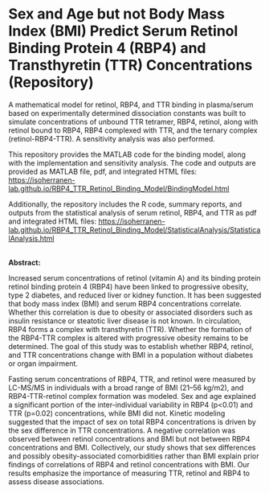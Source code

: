 # Sex and Age but not Body Mass Index (BMI) Predict Serum Retinol Binding Protein 4 (RBP4) and Transthyretin (TTR) Concentrations (Repository)

A mathematical model for retinol, RBP4, and TTR binding in plasma/serum based on experimentally determined dissociation constants was built to simulate concentrations of unbound TTR tetramer, RBP4, retinol, along with retinol bound to RBP4, RBP4 complexed with TTR, and the ternary complex (retinol-RBP4-TTR). A sensitivity analysis was also performed.

This repository provides the MATLAB code for the binding model, along with the implementation and sensitivity analysis. The code and outputs are provided as MATLAB file, pdf, and integrated HTML files: https://isoherranen-lab.github.io/RBP4_TTR_Retinol_Binding_Model/BindingModel.html

Additionally, the repository includes the R code, summary reports, and outputs from the statistical analysis of serum retinol, RBP4, and TTR as pdf and integrated HTML files: https://isoherranen-lab.github.io/RBP4_TTR_Retinol_Binding_Model/StatisticalAnalysis/StatisticalAnalysis.html 


<br>
<b>Abstract:</b>

Increased serum concentrations of retinol (vitamin A) and its binding protein retinol binding protein 4 (RBP4) have been linked to progressive obesity, type 2 diabetes, and reduced liver or kidney function. It has been suggested that body mass index (BMI) and serum RBP4 concentrations correlate. Whether this correlation is due to obesity or associated disorders such as insulin resistance or steatotic liver disease is not known. In circulation, RBP4 forms a complex with transthyretin (TTR). Whether the formation of the RBP4-TTR complex is altered with progressive obesity remains to be determined. The goal of this study was to establish whether RBP4, retinol, and TTR concentrations change with BMI in a population without diabetes or organ impairment.

Fasting serum concentrations of RBP4, TTR, and retinol were measured by LC-MS/MS in individuals with a broad range of BMI (21–56 kg/m2), and RBP4-TTR-retinol complex formation was modeled. Sex and age explained a significant portion of the inter-individual variability in RBP4 (p<0.01) and TTR (p=0.02) concentrations, while BMI did not. Kinetic modeling suggested that the impact of sex on total RBP4 concentrations is driven by the sex difference in TTR concentrations. A negative correlation was observed between retinol concentrations and BMI but not between RBP4 concentrations and BMI. Collectively, our study shows that sex differences and possibly obesity-associated comorbidities rather than BMI explain prior findings of correlations of RBP4 and retinol concentrations with BMI. Our results emphasize the importance of measuring TTR, retinol and RBP4 to assess disease associations.
